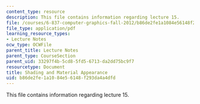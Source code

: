 ```yaml
---
content_type: resource
description: This file contains information regarding lecture 15.
file: /courses/6-837-computer-graphics-fall-2012/b86de2fe1a1084e56148f293da4a4dfd_MIT6_837F12_Lec15.pdf
file_type: application/pdf
learning_resource_types:
- Lecture Notes
ocw_type: OCWFile
parent_title: Lecture Notes
parent_type: CourseSection
parent_uid: 33297f4b-5cd8-5fd5-6713-da2dd75bc9f7
resourcetype: Document
title: Shading and Material Appearance
uid: b86de2fe-1a10-84e5-6148-f293da4a4dfd
---
```

This file contains information regarding lecture 15.

